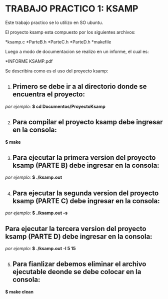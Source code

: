 # TRABAJO PRACTICO 1: KSAMP

Este trabajo practico se lo utilizo en SO ubuntu.

El proyecto ksamp esta compuesto por los siguientes archivos:

*ksamp.c
*ParteB.h
*ParteC.h
*ParteD.h
*makefile

Luego a modo de documentacion se realizo en un informe, el cual es:

*INFORME KSAMP.pdf

Se describira como es el uso del proyecto ksamp:

1. ## Primero se debe ir a al directorio donde se encuentra el proyecto:

*por ejemplo:* **$ cd Documentos/ProyectoKsamp**

2. ## Para compilar el proyecto ksamp debe ingresar en la consola:

**$ make**

3. ## Para ejecutar la primera version del proyecto ksamp (PARTE B) debe ingresar en la consola:

*por ejemplo:* **$ ./ksamp.out**

4. ## Para ejecutar la segunda version del proyecto ksamp (PARTE C) debe ingresar en la consola:

*por ejemplo:* **$ ./ksamp.out -s**

## Para ejecutar la tercera version del proyecto ksamp (PARTE D) debe ingresar en la consola:

*por ejemplo:* **$ ./ksamp.out -l 5 15**

5. ## Para fianlizar debemos eliminar el archivo ejecutable deonde se debe colocar en la consola:

**$ make clean**
